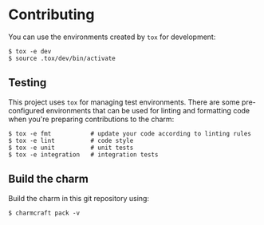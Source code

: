 # Contributing

You can use the environments created by `tox` for development:

```shell
$ tox -e dev
$ source .tox/dev/bin/activate
```

## Testing

This project uses `tox` for managing test environments. There are some
pre-configured environments that can be used for linting and formatting code
when you're preparing contributions to the charm:

```shell
$ tox -e fmt           # update your code according to linting rules
$ tox -e lint          # code style
$ tox -e unit          # unit tests
$ tox -e integration   # integration tests
```

## Build the charm

Build the charm in this git repository using:

```shell
$ charmcraft pack -v
```

